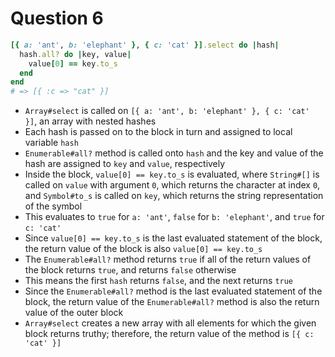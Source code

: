 # Question 6

```ruby
[{ a: 'ant', b: 'elephant' }, { c: 'cat' }].select do |hash|
  hash.all? do |key, value|
    value[0] == key.to_s
  end
end
# => [{ :c => "cat" }]
```

* `Array#select` is called on `[{ a: 'ant', b: 'elephant' }, { c: 'cat' }]`, an array with nested hashes
* Each hash is passed on to the block in turn and assigned to local variable `hash`
* `Enumerable#all?` method is called onto `hash` and the key and value of the hash are assigned to `key` and `value`, respectively
* Inside the block, `value[0] == key.to_s` is evaluated, where `String#[]` is called on `value` with argument `0`, which returns the character at index `0`, and `Symbol#to_s` is called on `key`, which returns the string representation of the symbol
* This evaluates to `true` for `a: 'ant'`, `false` for `b: 'elephant'`, and `true` for `c: 'cat'`
* Since `value[0] == key.to_s` is the last evaluated statement of the block, the return value of the block is also `value[0] == key.to_s`
* The `Enumerable#all?` method returns `true` if all of the return values of the block returns `true`, and returns `false` otherwise
* This means the first `hash` returns `false`, and the next returns `true`
* Since the `Enumerable#all?` method is the last evaluated statement of the block, the return value of the `Enumerable#all?` method is also the return value of the outer block
* `Array#select` creates a new array with all elements for which the given block returns truthy; therefore, the return value of the method is `[{ c: 'cat' }]`
